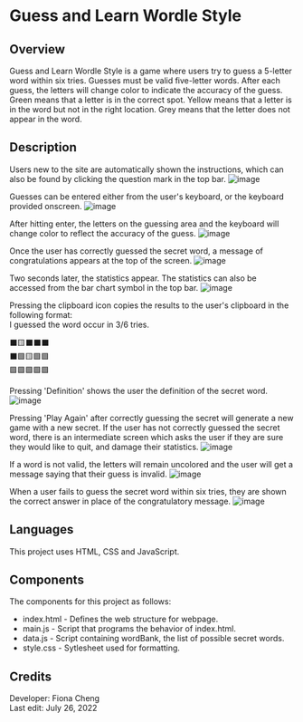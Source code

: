 # Guess and Learn Wordle Style

## Overview
Guess and Learn Wordle Style is a game where users try to guess a 5-letter word within six tries. Guesses must be valid five-letter words. After each guess, the letters will change color to indicate the accuracy of the guess. Green means that a letter is in the correct spot. Yellow means that a letter is in the word but not in the right location. Grey means that the letter does not appear in the word.

## Description
Users new to the site are automatically shown the instructions, which can also be found by clicking the question mark in the top bar.
![image](https://user-images.githubusercontent.com/83597131/181023913-0ca7ae25-d394-4118-806e-e1ab9572925c.png)

Guesses can be entered either from the user's keyboard, or the keyboard provided onscreen.
![image](https://user-images.githubusercontent.com/83597131/181024468-9372fea2-8578-463c-8111-5573bb858c8f.png)

After hitting enter, the letters on the guessing area and the keyboard will change color to reflect the accuracy of the guess. 
![image](https://user-images.githubusercontent.com/83597131/181025123-98c01f36-4215-45e9-a1db-c7fc521656c5.png)

Once the user has correctly guessed the secret word, a message of congratulations appears at the top of the screen.
![image](https://user-images.githubusercontent.com/83597131/181025539-5480be93-dd4d-414d-ba9e-029786775aac.png)

Two seconds later, the statistics appear. The statistics can also be accessed from the bar chart symbol in the top bar.
![image](https://user-images.githubusercontent.com/83597131/181025886-3224676f-dcfb-49ce-b28d-95afb8682efb.png)

Pressing the clipboard icon copies the results to the user's clipboard in the following format:  
I guessed the word occur in 3/6 tries.

⬛🟨⬛⬛⬛  
⬛🟩🟨🟩🟩  
🟩🟩🟩🟩🟩  

Pressing 'Definition' shows the user the definition of the secret word.
![image](https://user-images.githubusercontent.com/83597131/181026023-a1e1ec79-d68f-4e67-9928-379fb3427478.png)

Pressing 'Play Again' after correctly guessing the secret will generate a new game with a new secret. If the user has not correctly guessed the secret word, there is an intermediate screen which asks the user if they are sure they would like to quit, and damage their statistics.
![image](https://user-images.githubusercontent.com/83597131/181027145-663655d4-3cc0-4a7c-b052-a3d398fdeecc.png)

If a word is not valid, the letters will remain uncolored and the user will get a message saying that their guess is invalid.
![image](https://user-images.githubusercontent.com/83597131/181028654-7a87c112-0ab1-474f-b2d3-6c9e2b1500a9.png)

When a user fails to guess the secret word within six tries, they are shown the correct answer in place of the congratulatory message.
![image](https://user-images.githubusercontent.com/83597131/181028848-6d015174-8f9d-45ae-9941-c19a6f649c06.png)

## Languages
This project uses HTML, CSS and JavaScript.

## Components
The components for this project as follows:
* index.html - Defines the web structure for webpage.
* main.js - Script that programs the behavior of index.html.
* data.js - Script containing wordBank, the list of possible secret words.
* style.css - Sytlesheet used for formatting.

## Credits  
Developer: Fiona Cheng  
Last edit: July 26, 2022  
